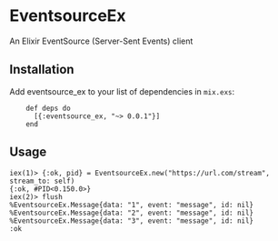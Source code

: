 # EventsourceEx

An Elixir EventSource (Server-Sent Events) client

## Installation

  Add eventsource_ex to your list of dependencies in `mix.exs`:

        def deps do
          [{:eventsource_ex, "~> 0.0.1"}]
        end

## Usage

    iex(1)> {:ok, pid} = EventsourceEx.new("https://url.com/stream", stream_to: self)
    {:ok, #PID<0.150.0>}
    iex(2)> flush
    %EventsourceEx.Message{data: "1", event: "message", id: nil}
    %EventsourceEx.Message{data: "2", event: "message", id: nil}
    %EventsourceEx.Message{data: "3", event: "message", id: nil}
    :ok
